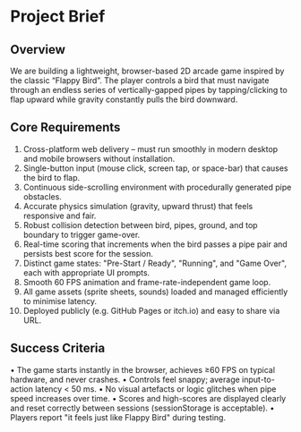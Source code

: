 # Project Brief

## Overview
We are building a lightweight, browser-based 2D arcade game inspired by the classic “Flappy Bird”. The player controls a bird that must navigate through an endless series of vertically-gapped pipes by tapping/clicking to flap upward while gravity constantly pulls the bird downward.

## Core Requirements
1. Cross-platform web delivery – must run smoothly in modern desktop and mobile browsers without installation.
2. Single-button input (mouse click, screen tap, or space-bar) that causes the bird to flap.
3. Continuous side-scrolling environment with procedurally generated pipe obstacles.
4. Accurate physics simulation (gravity, upward thrust) that feels responsive and fair.
5. Robust collision detection between bird, pipes, ground, and top boundary to trigger game-over.
6. Real-time scoring that increments when the bird passes a pipe pair and persists best score for the session.
7. Distinct game states: "Pre-Start / Ready", "Running", and "Game Over", each with appropriate UI prompts.
8. Smooth 60 FPS animation and frame-rate-independent game loop.
9. All game assets (sprite sheets, sounds) loaded and managed efficiently to minimise latency.
10. Deployed publicly (e.g. GitHub Pages or itch.io) and easy to share via URL.

## Success Criteria
• The game starts instantly in the browser, achieves ≥60 FPS on typical hardware, and never crashes.
• Controls feel snappy; average input-to-action latency < 50 ms.
• No visual artefacts or logic glitches when pipe speed increases over time.
• Scores and high-scores are displayed clearly and reset correctly between sessions (sessionStorage is acceptable).
• Players report "it feels just like Flappy Bird" during testing. 